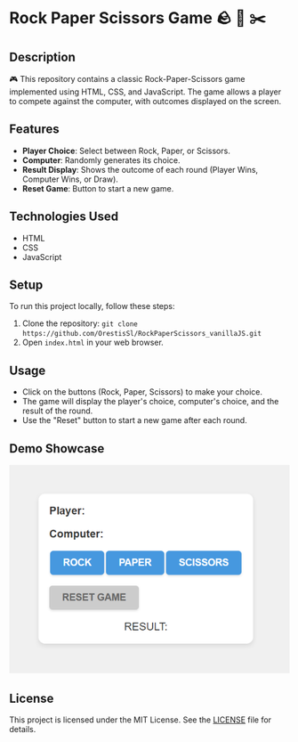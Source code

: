 # Rock Paper Scissors Game 🪨 📄 ✂️

## Description

🎮 This repository contains a classic Rock-Paper-Scissors game implemented using HTML, CSS, and JavaScript. The game allows a player to compete against the computer, with outcomes displayed on the screen.

## Features

- **Player Choice**: Select between Rock, Paper, or Scissors.
- **Computer**: Randomly generates its choice.
- **Result Display**: Shows the outcome of each round (Player Wins, Computer Wins, or Draw).
- **Reset Game**: Button to start a new game.

## Technologies Used

- HTML
- CSS
- JavaScript

## Setup

To run this project locally, follow these steps:

1. Clone the repository: `git clone https://github.com/OrestisSl/RockPaperScissors_vanillaJS.git`
2. Open `index.html` in your web browser.

## Usage

- Click on the buttons (Rock, Paper, Scissors) to make your choice.
- The game will display the player's choice, computer's choice, and the result of the round.
- Use the "Reset" button to start a new game after each round.

## Demo Showcase
![Game Screenshot](image/showcase.png)

## License
This project is licensed under the MIT License. See the [LICENSE](LICENSE) file for details.